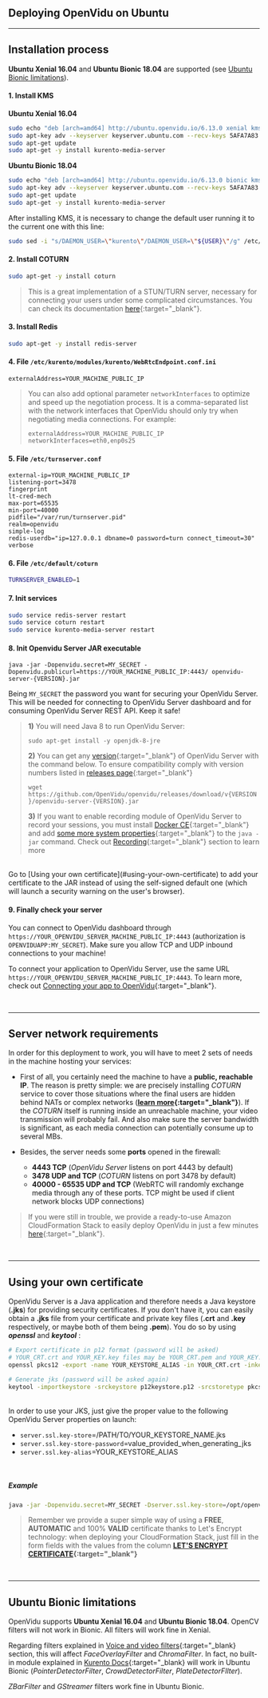 <h2 id="section-title">Deploying OpenVidu on Ubuntu</h2>
<hr>

## Installation process

**Ubuntu Xenial 16.04** and **Ubuntu Bionic 18.04** are supported (see [Ubuntu Bionic limitations](#ubuntu-bionic-limitations)).

#### 1. Install KMS

**Ubuntu Xenial 16.04**

```bash
sudo echo "deb [arch=amd64] http://ubuntu.openvidu.io/6.13.0 xenial kms6" | sudo tee /etc/apt/sources.list.d/kurento.list
sudo apt-key adv --keyserver keyserver.ubuntu.com --recv-keys 5AFA7A83
sudo apt-get update
sudo apt-get -y install kurento-media-server
```

**Ubuntu Bionic 18.04**

```bash
sudo echo "deb [arch=amd64] http://ubuntu.openvidu.io/6.13.0 bionic kms6" | sudo tee /etc/apt/sources.list.d/kurento.list
sudo apt-key adv --keyserver keyserver.ubuntu.com --recv-keys 5AFA7A83
sudo apt-get update
sudo apt-get -y install kurento-media-server
```

After installing KMS, it is necessary to change the default user running it to the current one with this line:

```bash
sudo sed -i "s/DAEMON_USER=\"kurento\"/DAEMON_USER=\"${USER}\"/g" /etc/default/kurento-media-server
```

#### 2. Install COTURN
```bash
sudo apt-get -y install coturn
```

> This is a great implementation of a STUN/TURN server, necessary for connecting your users under some complicated circumstances. You can check its documentation [here](https://github.com/coturn/coturn){:target="_blank"}.

#### 3. Install Redis
```bash
sudo apt-get -y install redis-server
```

#### 4. File `/etc/kurento/modules/kurento/WebRtcEndpoint.conf.ini`
```console
externalAddress=YOUR_MACHINE_PUBLIC_IP
```

> You can also add optional parameter `networkInterfaces` to optimize and speed up the negotiation process. It is a comma-separated list with the network interfaces that OpenVidu should only try when negotiating media connections. For example:
>
>     externalAddress=YOUR_MACHINE_PUBLIC_IP
>     networkInterfaces=eth0,enp0s25

#### 5. File `/etc/turnserver.conf`
```console
external-ip=YOUR_MACHINE_PUBLIC_IP
listening-port=3478
fingerprint
lt-cred-mech
max-port=65535
min-port=40000
pidfile="/var/run/turnserver.pid"
realm=openvidu
simple-log
redis-userdb="ip=127.0.0.1 dbname=0 password=turn connect_timeout=30"
verbose
```

#### 6. File `/etc/default/coturn`
```bash
TURNSERVER_ENABLED=1
```

#### 7. Init services
```bash
sudo service redis-server restart
sudo service coturn restart
sudo service kurento-media-server restart
```

#### 8. Init Openvidu Server JAR executable

```console
java -jar -Dopenvidu.secret=MY_SECRET -Dopenvidu.publicurl=https://YOUR_MACHINE_PUBLIC_IP:4443/ openvidu-server-{VERSION}.jar
```

Being `MY_SECRET` the password you want for securing your OpenVidu Server. This will be needed for connecting to OpenVidu Server dashboard and for consuming OpenVidu Server REST API. Keep it safe!

> **1)** You will need Java 8 to run OpenVidu Server:
> 
> `sudo apt-get install -y openjdk-8-jre`</br>
> 
> **2)** You can get any [version](https://docs.openvidu.io/releases/){:target="_blank"} of OpenVidu Server with the command below. To ensure compatibility comply with version numbers listed in [releases page](https://docs.openvidu.io/releases/){:target="_blank"}
> 
> `wget https://github.com/OpenVidu/openvidu/releases/download/v{VERSION}/openvidu-server-{VERSION}.jar`</br>
>
> **3)** If you want to enable recording module of OpenVidu Server to record your sessions, you must install [Docker CE](https://docs.docker.com/install/linux/docker-ce/ubuntu/){:target="_blank"} and add [some more system properties](advanced-features/recording/#2-launch-openvidu-server-with-new-properties){:target="_blank"} to the `java -jar` command. Check out [Recording](advanced-features/recording){:target="_blank"} section to learn more

<br>
Go to [Using your own certificate](#using-your-own-certificate) to add your certificate to the JAR instead of using the self-signed default one (which will launch a security warning on the user's browser).

#### 9. Finally check your server

You can connect to OpenVidu dashboard through `https://YOUR_OPENVIDU_SERVER_MACHINE_PUBLIC_IP:4443` (authorization is `OPENVIDUAPP:MY_SECRET`). Make sure you allow TCP and UDP inbound connections to your machine!

To connect your application to OpenVidu Server, use the same URL `https://YOUR_OPENVIDU_SERVER_MACHINE_PUBLIC_IP:4443`. To learn more, check out [Connecting your app to OpenVidu](deployment/deploying-app/#connecting-your-external-app-to-openvidu){:target="_blank"}.

<br>

---

## Server network requirements

In order for this deployment to work, you will have to meet 2 sets of needs in the machine hosting your services:
  
  - First of all, you certainly need the machine to have a **public, reachable IP**. The reason is pretty simple: we are precisely installing _COTURN_ service to cover those situations where the final users are hidden behind NATs or complex networks (**[learn more](troubleshooting/#6-what-are-stun-and-turn-servers-and-why-do-i-need-them){:target="_blank"}**). If the *COTURN* itself is running inside an unreachable machine, your video transmission will probably fail. And also make sure the server bandwidth is significant, as each media connection can potentially consume up to several MBs.

  - Besides, the server needs some **ports** opened in the firewall:

      - **4443 TCP** (_OpenVidu Server_ listens on port 4443 by default)
      - **3478 UDP and TCP** (_COTURN_ listens on port 3478 by default)
      - **40000 - 65535 UDP and TCP** (WebRTC will randomly exchange media through any of these ports. TCP might be used if client network blocks UDP connections)
  
  > If you were still in trouble, we provide a ready-to-use Amazon CloudFormation Stack to easily deploy OpenVidu in just a few minutes [here](deployment/deploying-aws){:target="_blank"}.

<br>

---

## Using your own certificate

OpenVidu Server is a Java application and therefore needs a Java keystore (**.jks**) for providing security certificates. If you don't have it, you can easily obtain a **.jks** file from your certificate and private key files (**.crt** and **.key** respectively, or maybe both of them being **.pem**). You do so by using **_openssl_** and **_keytool_** :

```bash
# Export certificate in p12 format (password will be asked)
# YOUR_CRT.crt and YOUR_KEY.key files may be YOUR_CRT.pem and YOUR_KEY.pem files instead
openssl pkcs12 -export -name YOUR_KEYSTORE_ALIAS -in YOUR_CRT.crt -inkey YOUR_PRIVATE_KEY.key -out p12keystore.p12

# Generate jks (password will be asked again)
keytool -importkeystore -srckeystore p12keystore.p12 -srcstoretype pkcs12 -deststoretype pkcs12 -alias YOUR_KEYSTORE_ALIAS -destkeystore YOUR_KEYSTORE_NAME.jks
```

<br>
In order to use your JKS, just give the proper value to the following OpenVidu Server properties on launch:

- `server.ssl.key-store`=/PATH/TO/YOUR_KEYSTORE_NAME.jks
- `server.ssl.key-store-password`=value_provided_when_generating_jks
- `server.ssl.key-alias`=YOUR_KEYSTORE_ALIAS

<br>

##### Example

```bash
java -jar -Dopenvidu.secret=MY_SECRET -Dserver.ssl.key-store=/opt/openvidu/my_keystore.jks -Dserver.ssl.key-store-password=MY_KEYSTORE_SECRET -Dserver.ssl.key-alias=my_cert_alias openvidu-server-2.5.0.jar
```

> Remember we provide a super simple way of using a **FREE**, **AUTOMATIC** and 100% **VALID** certificate thanks to Let's Encrypt technology: when deploying your CloudFormation Stack, just fill in the form fields with the values from the column **[LET'S ENCRYPT CERTIFICATE](deployment/deploying-aws#4-specify-stack-details){:target="_blank"}**

<br>

---

## Ubuntu Bionic limitations

OpenVidu supports **Ubuntu Xenial 16.04** and **Ubuntu Bionic 18.04**. OpenCV filters will not work in Bionic. All filters will work fine in Xenial.

Regarding filters explained in [Voice and video filters](advanced-features/filters/){:target="_blank} section, this will affect *FaceOverlayFilter* and *ChromaFilter*. In fact, no built-in module explained in [Kurento Docs](https://doc-kurento.readthedocs.io/en/stable/features/kurento_modules.html){:target="_blank} will work in Ubuntu Bionic (*PointerDetectorFilter*, *CrowdDetectorFilter*, *PlateDetectorFIlter*).

*ZBarFilter* and *GStreamer* filters work fine in Ubuntu Bionic.

<br>
